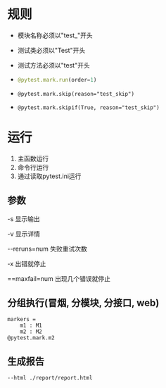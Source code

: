 # 规则

- 模块名称必须以"test_"开头

- 测试类必须以"Test"开头

- 测试方法必须以"test"开头

- ```python
  @pytest.mark.run(order=1)
  ```

- ```
  @pytest.mark.skip(reason="test_skip")
  ```

- ```
  @pytest.mark.skipif(True, reason="test_skip")
  ```

# 运行

1. 主函数运行
2. 命令行运行
3. 通过读取pytest.ini运行

## 参数

-s 显示输出

-v 显示详情

--reruns=num 失败重试次数

-x 出错就停止

==maxfail=num 出现几个错误就停止



## 分组执行(冒烟, 分模块, 分接口, web)

```
markers =
    m1 : M1
    m2 : M2
@pytest.mark.m2

```

## 生成报告

```
--html ./report/report.html
```